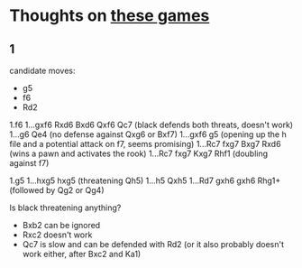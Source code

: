 # Thoughts on [these games](http://www.viewchess.com/cbreader/2020/3/1/Game1347314750.html)

## 1

candidate moves:
- g5
- f6
- Rd2

1.f6
  1...gxf6 Rxd6 Bxd6 Qxf6 Qc7 (black defends both threats, doesn't work)
  1...g6 Qe4 (no defense against Qxg6 or Bxf7)
  1...gxf6 g5 (opening up the h file and a potential attack on f7, seems promising)
  1...Rc7 fxg7 Bxg7 Rxd6 (wins a pawn and activates the rook)
  1...Rc7 fxg7 Kxg7 Rhf1 (doubling against f7)

1.g5
  1...hxg5 hxg5 (threatening Qh5)
  1...h5 Qxh5
  1...Rd7 gxh6 gxh6 Rhg1+ (followed by Qg2 or Qg4)

Is black threatening anything?

- Bxb2 can be ignored
- Rxc2 doesn't work
- Qc7 is slow and can be defended with Rd2 (or it also probably doesn't work either, after Bxc2 and Ka1)



